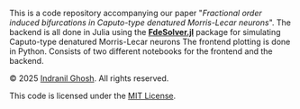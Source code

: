 This is a code repository accompanying our paper "*Fractional order induced bifurcations in Caputo-type denatured Morris-Lecar neurons*". 
The backend is all done in Julia using the **[FdeSolver.jl](https://github.com/JuliaTurkuDataScience/FdeSolver.jl)** package for simulating Caputo-type denatured Morris-Lecar neurons
The frontend plotting is done in Python.
Consists of two different notebooks for the frontend and the backend.

© 2025 [Indranil Ghosh](https://indrag49.github.io/). All rights reserved.

This code is licensed under the [MIT License](https://opensource.org/licenses/MIT).
      
